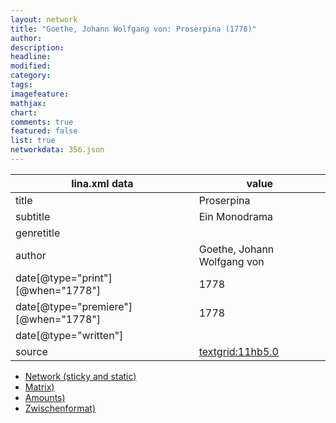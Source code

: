 ```yaml
---
layout: network
title: "Goethe, Johann Wolfgang von: Proserpina (1778)"
author:
description:
headline:
modified:
category:
tags:
imagefeature: 
mathjax: 
chart: 
comments: true
featured: false
list: true
networkdata: 356.json
---
```

lina.xml data  | value
------------- | -------------
title|Proserpina
subtitle|Ein Monodrama
genretitle|
author|Goethe, Johann Wolfgang von
date[@type="print"][@when="1778"]|1778
date[@type="premiere"][@when="1778"]|1778
date[@type="written"]|
source|[textgrid:11hb5.0](https://textgridlab.org/1.0/tgcrud-public/rest/textgrid:11hb5.0/data)



* [Network (sticky and static)](/linas/network356)
* [Matrix)](/linas/matrix356)
* [Amounts)](/linas/amount356)
* [Zwischenformat)](/linas/lina356 )
